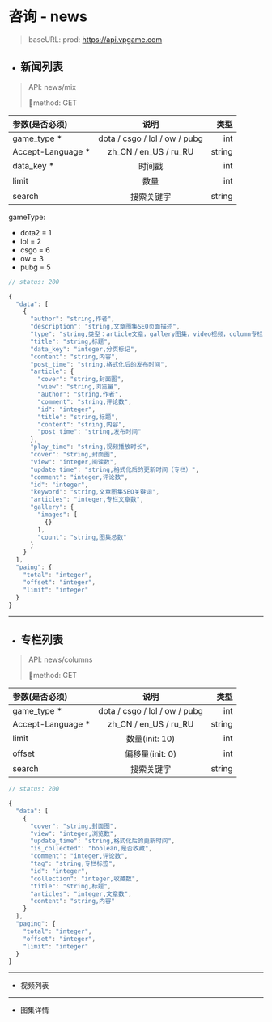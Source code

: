 # 咨询 - news
> baseURL: prod: https://api.vpgame.com

* ## 新闻列表

> API: news/mix
>
> method: GET

| 参数(是否必须) | 说明 | 类型 |
| :------| :------: | ------: |
| game_type * | dota / csgo / lol / ow / pubg | int |
| Accept-Language * | zh_CN / en_US / ru_RU | string |
| data_key * | 时间戳 | int |
| limit	 | 数量 | int |
| search | 搜索关键字 | string |

gameType: 

* dota2 = 1
* lol = 2
* csgo = 6
* ow = 3
* pubg = 5

```js
// status: 200

{
  "data": [
    {
      "author": "string,作者",
      "description": "string,文章图集SEO页面描述",
      "type": "string,类型：article文章，gallery图集，video视频，column专栏",
      "title": "string,标题",
      "data_key": "integer,分页标记",
      "content": "string,内容",
      "post_time": "string,格式化后的发布时间",
      "article": {
        "cover": "string,封面图",
        "view": "string,浏览量",
        "author": "string,作者",
        "comment": "string,评论数",
        "id": "integer",
        "title": "string,标题",
        "content": "string,内容",
        "post_time": "string,发布时间"
      },
      "play_time": "string,视频播放时长",
      "cover": "string,封面图",
      "view": "integer,阅读数",
      "update_time": "string,格式化后的更新时间（专栏）",
      "comment": "integer,评论数",
      "id": "integer",
      "keyword": "string,文章图集SEO关键词",
      "articles": "integer,专栏文章数",
      "gallery": {
        "images": [
          {}
        ],
        "count": "string,图集总数"
      }
    }
  ],
  "paing": {
    "total": "integer",
    "offset": "integer",
    "limit": "integer"
  }
}

```

***

* ## 专栏列表

> API: news/columns
>
> method: GET

| 参数(是否必须) | 说明 | 类型 |
| :------| :------: | ------: |
| game_type * | dota / csgo / lol / ow / pubg | int |
| Accept-Language * | zh_CN / en_US / ru_RU | string |
| limit	 | 数量(init: 10) | int |
| offset	 | 偏移量(init: 0) | int |
| search | 搜索关键字 | string |

```js
// status: 200

{
  "data": [
    {
      "cover": "string,封面图",
      "view": "integer,浏览数",
      "update_time": "string,格式化后的更新时间",
      "is_collected": "boolean,是否收藏",
      "comment": "integer,评论数",
      "tag": "string,专栏标签",
      "id": "integer",
      "collection": "integer,收藏数",
      "title": "string,标题",
      "articles": "integer,文章数",
      "content": "string,内容"
    }
  ],
  "paging": {
    "total": "integer",
    "offset": "integer",
    "limit": "integer"
  }
}
```

***

* 视频列表

***

* 图集详情
